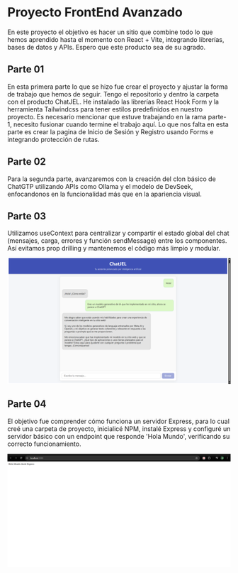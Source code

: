 #  Proyecto FrontEnd Avanzado
En este proyecto el objetivo es hacer un sitio que combine todo lo que hemos aprendido hasta el momento con React + Vite, integrando librerías, bases de datos y APIs. Espero que este producto sea de su agrado.

## Parte 01
En esta primera parte lo que se hizo fue crear el proyecto y ajustar la forma de trabajo que hemos de seguir. Tengo el repositorio y dentro la carpeta con el producto ChatJEL. He instalado las librerías React Hook Form y la herramienta Tailwindcss para tener estilos predefinidos en nuestro proyecto.
Es necesario mencionar que estuve trabajando en la rama parte-1, necesito fusionar cuando termine el trabajo aquí.
Lo que nos falta en esta parte es crear la pagina de Inicio de Sesión y Registro usando Forms e integrando protección de rutas.

## Parte 02
Para la segunda parte, avanzaremos con la creación del clon básico de ChatGTP utilizando APIs como Ollama y el modelo de DevSeek, enfocandonos en la funcionalidad más que en la apariencia visual.

## Parte 03
Utilizamos useContext para centralizar y compartir el estado global del chat (mensajes, carga, errores y función sendMessage) entre los componentes. Así evitamos prop drilling y mantenemos el código más limpio y modular.

![Código de Clase01](./img/producto.png)

## Parte 04
El objetivo fue comprender cómo funciona un servidor Express, para lo cual creé una carpeta de proyecto, inicialicé NPM, instalé Express y configuré un servidor básico con un endpoint que responde 'Hola Mundo', verificando su correcto funcionamiento.

![Código de Clase01](./img/introexpress.png)
